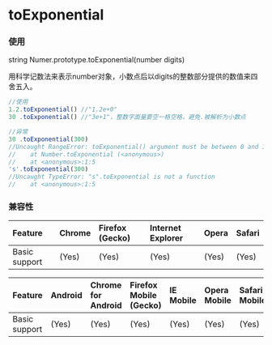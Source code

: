 # toExponential

### 使用

string Numer.prototype.toExponential(number digits)

用科学记数法来表示number对象，小数点后以digits的整数部分提供的数值来四舍五入。

```javascript
//使用
1.2.toExponential()	//"1.2e+0"
30 .toExponential() //"3e+1"，整数字面量要空一格空格，避免.被解析为小数点

//异常
30 .toExponential(300) 
//Uncaught RangeError: toExponential() argument must be between 0 and 100
//    at Number.toExponential (<anonymous>)
//    at <anonymous>:1:5
's'.toExponential(300)
//Uncaught TypeError: "s".toExponential is not a function
//    at <anonymous>:1:5
```

### 兼容性

| Feature       | Chrome | Firefox (Gecko) | Internet Explorer | Opera | Safari |
| :------------ | :----- | :-------------- | :---------------- | :---- | :----- |
| Basic support | (Yes)  | (Yes)           | (Yes)             | (Yes) | (Yes)  |

| Feature       | Android | Chrome for Android | Firefox Mobile (Gecko) | IE Mobile | Opera Mobile | Safari Mobile |
| ------------- | :------ | :----------------- | :--------------------- | :-------- | :----------- | :------------ |
| Basic support | (Yes)   | (Yes)              | (Yes)                  | (Yes)     | (Yes)        | (Yes)         |